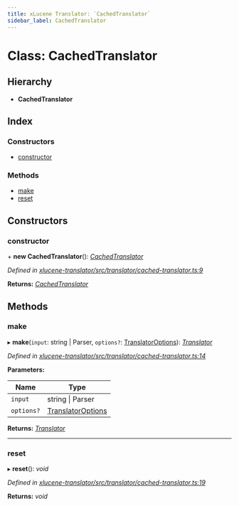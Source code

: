 ```yaml
---
title: xLucene Translator: `CachedTranslator`
sidebar_label: CachedTranslator
---
```


# Class: CachedTranslator

## Hierarchy

* **CachedTranslator**

## Index

### Constructors

* [constructor](cachedtranslator.md#constructor)

### Methods

* [make](cachedtranslator.md#make)
* [reset](cachedtranslator.md#reset)

## Constructors

###  constructor

\+ **new CachedTranslator**(): *[CachedTranslator](cachedtranslator.md)*

*Defined in [xlucene-translator/src/translator/cached-translator.ts:9](https://github.com/terascope/teraslice/blob/653cf7530/packages/xlucene-translator/src/translator/cached-translator.ts#L9)*

**Returns:** *[CachedTranslator](cachedtranslator.md)*

## Methods

###  make

▸ **make**(`input`: string | Parser, `options?`: [TranslatorOptions](../overview.md#translatoroptions)): *[Translator](translator.md)*

*Defined in [xlucene-translator/src/translator/cached-translator.ts:14](https://github.com/terascope/teraslice/blob/653cf7530/packages/xlucene-translator/src/translator/cached-translator.ts#L14)*

**Parameters:**

Name | Type |
------ | ------ |
`input` | string &#124; Parser |
`options?` | [TranslatorOptions](../overview.md#translatoroptions) |

**Returns:** *[Translator](translator.md)*

___

###  reset

▸ **reset**(): *void*

*Defined in [xlucene-translator/src/translator/cached-translator.ts:19](https://github.com/terascope/teraslice/blob/653cf7530/packages/xlucene-translator/src/translator/cached-translator.ts#L19)*

**Returns:** *void*
